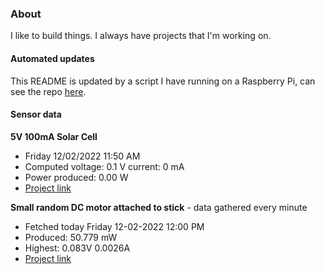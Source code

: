 ### About
I like to build things. I always have projects that I'm working on.

#### Automated updates
This README is updated by a script I have running on a Raspberry Pi, can see the repo [here](https://github.com/jdc-cunningham/raspi-git-repo-updater).

#### Sensor data
**5V 100mA Solar Cell**
- Friday 12/02/2022 11:50 AM
- Computed voltage: 0.1 V current: 0 mA
- Power produced: 0.00 W
- [Project link](https://github.com/jdc-cunningham/raspisolarplotter)

**Small random DC motor attached to stick** - data gathered every minute
- Fetched today Friday 12-02-2022 12:00 PM
- Produced: 50.779 mW
- Highest: 0.083V 0.0026A
- [Project link](https://github.com/jdc-cunningham/turbine-raspi)